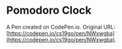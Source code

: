 # Pomodoro Clock

A Pen created on CodePen.io. Original URL: [https://codepen.io/cs19go/pen/NWxwgba](https://codepen.io/cs19go/pen/NWxwgba).


